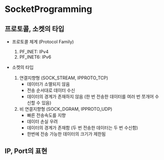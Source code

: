 # SocketProgramming

## 프로토콜, 소켓의 타입

* 프로토콜 체계 (Protocol Family)
  1. PF_INET: IPv4
  2. PF_INET6: IPv6

* 소켓의 타입
  1. 연결지향형 (SOCK_STREAM, IPPROTO_TCP)
     * 데이터가 소멸되지 않음
     * 전송 순서대로 데이터 수신
     * 데이터의 경계가 존재하지 않음 (한 번 전송한 데이터를 여러 번 쪼개어 수신할 수 있음)
  3. 비 연결지향형 (SOCK_DGRAM, IPPROTO_UDP)
     * 빠른 전송속도를 지향
     * 데이터 손실 우려
     * 데이터의 경계가 존재함 (두 번 전송한 데이터는 두 번 수신함)
     * 한번에 전송 가능한 데이터의 크기가 제한됨

## IP, Port의 표현
